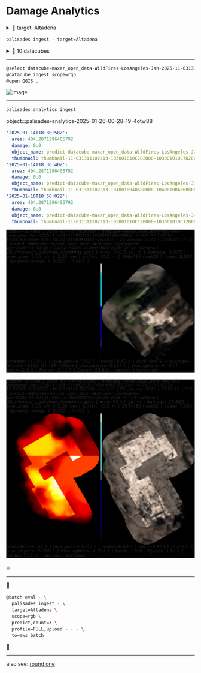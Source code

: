 # Damage Analytics

<details>
<summary>🎯 target: Altadena</summary>

```yaml
Altadena:
  catalog: maxar_open_data
  collection: collection
  params:
    height: 0.025
    width: 0.05
  query_args:
    count: 10
    collection_id: WildFires-LosAngeles-Jan-2025
    lat: 34.188611
    lon: -118.134722
    start_date: 2025-01-01
    end_date: 2025-02-01
  urls:
    wikipedia: https://en.wikipedia.org/wiki/Altadena,_California
  versions:
    test:
      query_args:
        count: 2
```

</details>


```bash
palisades ingest - target=Altadena
```

<details>
<summary>🧊 10 datacubes</summary>

```yaml
datacube_id:
- datacube-maxar_open_data-WildFires-LosAngeles-Jan-2025-11-031311103032-103001010B698000
- datacube-maxar_open_data-WildFires-LosAngeles-Jan-2025-11-031311103032-103001010C360000
- datacube-maxar_open_data-WildFires-LosAngeles-Jan-2025-11-031311103033-103001010C360000
- datacube-maxar_open_data-WildFires-LosAngeles-Jan-2025-11-031311103032-103001010C487900
- datacube-maxar_open_data-WildFires-LosAngeles-Jan-2025-11-031311103033-103001010C487900
- datacube-maxar_open_data-WildFires-LosAngeles-Jan-2025-11-031311103032-10400100A07CE400
- datacube-maxar_open_data-WildFires-LosAngeles-Jan-2025-11-031311103033-10400100A07CE400
- datacube-maxar_open_data-WildFires-LosAngeles-Jan-2025-11-031311103032-10400100A17E8600
- datacube-maxar_open_data-WildFires-LosAngeles-Jan-2025-11-031311103033-10400100A17E8600
- datacube-maxar_open_data-WildFires-LosAngeles-Jan-2025-11-031311103032-10400100A26E9900
kind: distributed
module_name: blue_geo.catalog.maxar_open_data.collection
source: catalog_query
```

</details>

---

```bash
@select datacube-maxar_open_data-WildFires-LosAngeles-Jan-2025-11-031311103032-103001010B698000
@datacube ingest scope=rgb .
@open QGIS .
```

![image](https://github.com/kamangir/assets/blob/main/palisades/analytics-3.png?raw=true)

---

```bash
palisades analytics ingest 
```

object:::palisades-analytics-2025-01-26-00-28-19-4otw88

```yaml
'2025-01-14T18:30:58Z':
  area: 404.2871296405792
  damage: 0.0
  object_name: predict-datacube-maxar_open_data-WildFires-LosAngeles-Jan-2025-11-031311102213-103001010C7D2D00-2025-01-24-3w93qm
  thumbnail: thumbnail-11-031311102213-103001010C7D2D00-103001010C7D2D00-visual-prediction-000836.png
'2025-01-14T18:36:40Z':
  area: 404.2871296405792
  damage: 0.0
  object_name: predict-datacube-maxar_open_data-WildFires-LosAngeles-Jan-2025-11-031311102213-10400100A06B8000-2025-01-24-kj6wsu
  thumbnail: thumbnail-11-031311102213-10400100A06B8000-10400100A06B8000-visual-prediction-000836.png
'2025-01-16T18:58:02Z':
  area: 404.2871296405792
  damage: 0.0
  object_name: predict-datacube-maxar_open_data-WildFires-LosAngeles-Jan-2025-11-031311102213-103001010C12B000-2025-01-24-511jt9
  thumbnail: thumbnail-11-031311102213-103001010C12B000-103001010C12B000-visual-prediction-000836.png
```

![image](https://github.com/kamangir/assets/blob/main/palisades/palisades-analytics-2025-01-25-23-23-42-i35w48/thumbnail-035511-377166-palisades-analytics-2025-01-25-23-23-42-i35w48.gif?raw=true)

![image](https://github.com/kamangir/assets/blob/main/palisades/palisades-analytics-2025-01-25-23-23-42-i35w48/thumbnail-035584-377098-palisades-analytics-2025-01-25-23-23-42-i35w48.gif?raw=true)

🔥

---

🚧


```bash
@batch eval - \
  palisades ingest - \
  target=Altadena \
  scope=rgb \
  predict,count=3 \
  profile=FULL,upload - - - \
  to=aws_batch
```

🚧

---

also see: [round one](./damage-analytics-round-one.md)